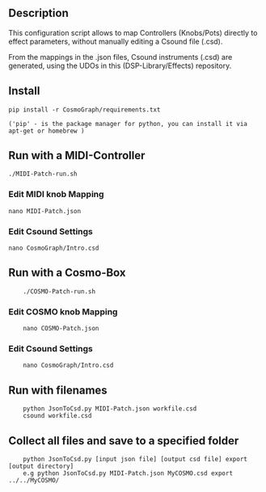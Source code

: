 ## Description

This configuration script allows to map Controllers (Knobs/Pots) directly to effect parameters, without manually editing a Csound file (.csd).

From the mappings in the .json files, Csound instruments (.csd) are generated, using the UDOs in this (DSP-Library/Effects) repository.

## Install

    pip install -r CosmoGraph/requirements.txt

    ('pip' - is the package manager for python, you can install it via apt-get or homebrew )

## Run with a MIDI-Controller

    ./MIDI-Patch-run.sh

### Edit MIDI knob Mapping

    nano MIDI-Patch.json

### Edit Csound Settings

    nano CosmoGraph/Intro.csd

## Run with a Cosmo-Box

        ./COSMO-Patch-run.sh

### Edit COSMO knob Mapping

        nano COSMO-Patch.json


### Edit Csound Settings

        nano CosmoGraph/Intro.csd


## Run with filenames

        python JsonToCsd.py MIDI-Patch.json workfile.csd
        csound workfile.csd

## Collect all files and save to a specified folder
        python JsonToCsd.py [input json file] [output csd file] export [output directory]
        e.g python JsonToCsd.py MIDI-Patch.json MyCOSMO.csd export ../../MyCOSMO/
